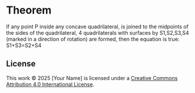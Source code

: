 # Theorem
If any point P inside any concave quadrilateral, is joined to the midpoints of the sides of the quadrilateral, 4 quadrilaterals with surfaces by S1,S2,S3,S4 (marked in a direction of rotation) are formed, then the equation is true: S1+S3=S2+S4
## License
This work © 2025 [Your Name] is licensed under a [Creative Commons Attribution 4.0 International License](https://creativecommons.org/licenses/by/4.0/).
